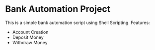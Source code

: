 # Bank Automation Project
This is a simple bank automation script using Shell Scripting.
Features:
- Account Creation
- Deposit Money
- Withdraw Money

